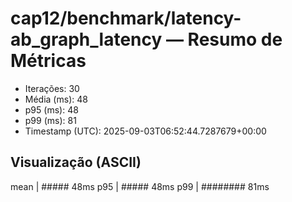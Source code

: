 # cap12/benchmark/latency-ab_graph_latency — Resumo de Métricas

- Iterações: 30
- Média (ms): 48
- p95 (ms): 48
- p99 (ms): 81
- Timestamp (UTC): 2025-09-03T06:52:44.7287679+00:00

## Visualização (ASCII)

mean     | ##### 48ms
p95      | ##### 48ms
p99      | ######## 81ms
